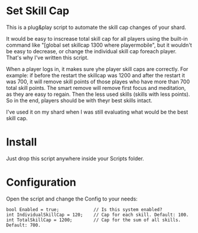 # Set Skill Cap

This is a plug&play script to automate the skill cap changes of your shard.

It would be easy to inscrease total skill cap for all players using the built-in command like "[global set skillcap 1300 where playermobile", but it wouldn't be easy to decrease, or change the individual skill cap foreach player. That's why I've written this script.

When a player logs in, it makes sure yhe player skill caps are correctly. For example: if before the restart the skillcap was 1200 and after the restart it was 700, it will remove skill points of those playes who have more than 700 total skill points. The smart remove will remove first focus and meditation, as they are easy to regain. Then the less used skills (skills with less points). So in the end, players should be with theyr best skills intact.

I've used it on my shard when I was still evaluating what would be the best skill cap.

# Install

Just drop this script anywhere inside your Scripts folder.

# Configuration

Open the script and change the Config to your needs:

    bool Enabled = true;             // Is this system enabled?
    int IndividualSkillCap = 120;    // Cap for each skill. Default: 100.
    int TotalSkillCap = 1200;        // Cap for the sum of all skills. Default: 700.
